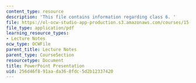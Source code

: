 ```yaml
---
content_type: resource
description: 'This file contains information regarding class 6. '
file: https://ol-ocw-studio-app-production.s3.amazonaws.com/courses/15-783j-product-design-and-development-spring-2006/256d46f891aada368fdc5d2b12337420_cls6_id_lct2006_t.pdf
file_type: application/pdf
learning_resource_types:
- Lecture Notes
ocw_type: OCWFile
parent_title: Lecture Notes
parent_type: CourseSection
resourcetype: Document
title: PowerPoint Presentation
uid: 256d46f8-91aa-da36-8fdc-5d2b12337420
---
```

